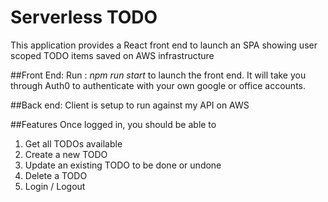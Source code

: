 # Serverless TODO
This application provides a React front end to launch an SPA showing user scoped TODO items saved on AWS infrastructure

##Front End:
Run : _npm run start_  to launch the front end.
It will take you through Auth0 to authenticate with your own google or office accounts.

##Back end:
Client is setup to run against my API on AWS

##Features
Once logged in, you should be able to 
1. Get all TODOs available
2. Create a new TODO
3. Update an existing TODO to be done or undone 
4. Delete a TODO
5. Login / Logout 
